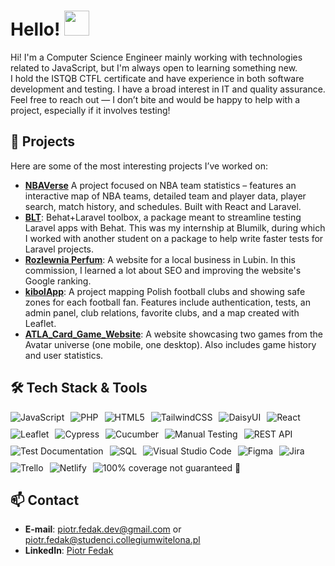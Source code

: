 <h1>Hello! <img src="https://media.giphy.com/media/hvRJCLFzcasrR4ia7z/giphy.gif" width="40"/></h1>

Hi! I'm a Computer Science Engineer mainly working with technologies related to JavaScript, but I'm always open to learning something new.  
I hold the ISTQB CTFL certificate and have experience in both software development and testing.
I have a broad interest in IT and quality assurance.
Feel free to reach out — I don’t bite and would be happy to help with a project, especially if it involves testing!


## 🚀 Projects

Here are some of the most interesting projects I’ve worked on:

- **[NBAVerse](https://github.com/PiotrFedak/Thesis)** A project focused on NBA team statistics – features an interactive map of NBA teams, detailed team and player data, player search, match history, and schedules. Built with React and Laravel.
- **[BLT](https://github.com/blumilksoftware/blt)**: Behat+Laravel toolbox, a package meant to streamline testing Laravel apps with Behat. This was my internship at Blumilk, during which I worked with another student on a package to help write faster tests for Laravel projects.
- **[Rozlewnia Perfum](https://rozlewnia-perfum-lubin.com/)**: A website for a local business in Lubin. In this commission, I learned a lot about SEO and improving the website's Google ranking.
- **[kibolApp](https://github.com/kibolApp/kibolApp)**: A project mapping Polish football clubs and showing safe zones for each football fan. Features include authentication, tests, an admin panel, club relations, favorite clubs, and a map created with Leaflet.
- **[ATLA_Card_Game_Website](https://github.com/PiotrFedak/ATLA_Card_Game_Website)**: A website showcasing two games from the Avatar universe (one mobile, one desktop). Also includes game history and user statistics.

<h2>🛠️ Tech Stack & Tools</h2>

<p align="left" style="display: flex; flex-wrap: wrap; gap: 10px; align-items: center;">
  <img src="https://img.shields.io/badge/JavaScript-F7DF1E?style=for-the-badge&logo=javascript&logoColor=black" alt="JavaScript"/>
  <img src="https://img.shields.io/badge/PHP-777BB4?style=for-the-badge&logo=php&logoColor=white" alt="PHP"/>
  <img src="https://img.shields.io/badge/HTML5-E34F26?style=for-the-badge&logo=html5&logoColor=white" alt="HTML5"/>

  <img src="https://img.shields.io/badge/TailwindCSS-06B6D4?style=for-the-badge&logo=tailwindcss&logoColor=white" alt="TailwindCSS"/>
  <img src="https://img.shields.io/badge/daisyui-5A0EF8?style=for-the-badge&logo=daisyui&logoColor=white" alt="DaisyUI"/>
  <img src="https://img.shields.io/badge/React-20232A?style=for-the-badge&logo=react&logoColor=61DAFB" alt="React"/>
  <img src="https://img.shields.io/badge/Leaflet-199900?style=for-the-badge&logo=leaflet&logoColor=white" alt="Leaflet"/>

  <img src="https://img.shields.io/badge/Cypress-17202C?style=for-the-badge&logo=cypress&logoColor=white" alt="Cypress"/>
  <img src="https://img.shields.io/badge/Cucumber-23D96C?style=for-the-badge&logo=cucumber&logoColor=white" alt="Cucumber"/>
  <img src="https://img.shields.io/badge/Manual%20Testing-333333?style=for-the-badge&logo=testing-library&logoColor=white" alt="Manual Testing"/>
  <img src="https://img.shields.io/badge/REST%20API-005571?style=for-the-badge" alt="REST API"/>
  <img src="https://img.shields.io/badge/Test%20Documentation-blue?style=for-the-badge" alt="Test Documentation"/>

  <img src="https://img.shields.io/badge/SQL-4479A1?style=for-the-badge&logo=postgresql&logoColor=white" alt="SQL"/>
  <img src="https://img.shields.io/badge/VS%20Code-007ACC?style=for-the-badge&logo=visualstudiocode&logoColor=white" alt="Visual Studio Code"/>
  <img src="https://img.shields.io/badge/Figma-F24E1E?style=for-the-badge&logo=figma&logoColor=white" alt="Figma"/>
  <img src="https://img.shields.io/badge/Jira-0052CC?style=for-the-badge&logo=jira&logoColor=white" alt="Jira"/>
  <img src="https://img.shields.io/badge/Trello-0052CC?style=for-the-badge&logo=trello&logoColor=white" alt="Trello"/>
  <img src="https://img.shields.io/badge/Netlify-00C7B7?style=for-the-badge&logo=netlify&logoColor=white" alt="Netlify"/>
  <img src="https://img.shields.io/badge/100%25%20coverage%20not%20guaranteed-%F0%9F%91%80-red?style=for-the-badge" alt="100% coverage not guaranteed 👀"/>
</p>




## 📫 Contact
- **E-mail**: [piotr.fedak.dev@gmail.com](mailto:piotr.fedak.dev@gmail.com) or [piotr.fedak@studenci.collegiumwitelona.pl](mailto:piotr.fedak@studenci.collegiumwitelona.pl)  
- **LinkedIn**: [Piotr Fedak](https://www.linkedin.com/in/piotr-fedak-a12600317/)

